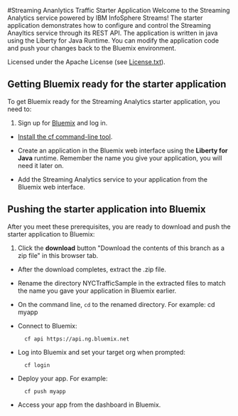 #Streaming Ananlytics Traffic Starter Application
Welcome to the Streaming Analytics service powered by IBM InfoSphere Streams! The starter application demonstrates how to configure and control the Streaming Anayltics service through its REST API. The application is written in java using the Liberty for Java Runtime. You can modify the application code and push your changes back to the Bluemix environment.

Licensed under the Apache License (see [License.txt](https://hub.jazz.net/project/streamscloud/NYCTraffic/overview#https://hub.jazz.net/git/streamscloud%252FNYCTraffic/contents/master/License.txt)).

## Getting Bluemix ready for the starter application

To get Bluemix ready for the Streaming Analytics starter application, you need to:
1. Sign up for [Bluemix](https://ace.ng.bluemix.net/) and log in.

- [Install the cf command-line tool](https://www.ng.bluemix.net/docs/starters/install_cli.html).

- Create an application in the Bluemix web interface using the **Liberty for Java** runtime. Remember the name you give your application, you will need it later on. 

- Add the Streaming Analytics service to your application from the Bluemix web interface.


## Pushing the starter application into Bluemix

After you meet these prerequisites, you are ready to download and push the starter application to Bluemix:

1. Click the **download** button "Download the contents of this branch as a zip file" in this browser tab.


- After the download completes, extract the .zip file.

- Rename the directory NYCTrafficSample in the extracted files to match the name you gave your application in Bluemix earlier.
		
- On the command line, `cd` to the renamed directory. For example:
		cd myapp
		
- Connect to Bluemix:

		cf api https://api.ng.bluemix.net

- Log into Bluemix and set your target org when prompted:

		cf login

- Deploy your app. For example:

		cf push myapp

- Access your app from the dashboard in Bluemix.
